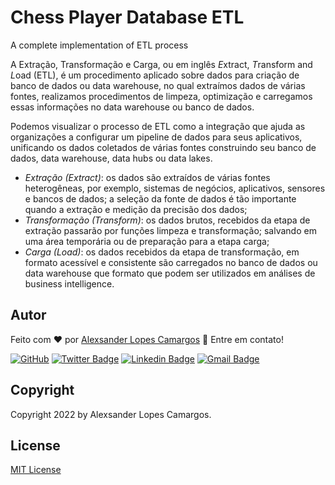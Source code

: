 # Chess Player Database ETL

A complete implementation of ETL process

A Extração, Transformação e Carga, ou em inglês *E*xtract, *T*ransform and *L*oad (ETL), é um procedimento aplicado sobre dados para criação de banco de dados ou data warehouse, no qual extraímos dados de várias fontes, realizamos procedimentos de limpeza, optimização e carregamos essas informações no data warehouse ou banco de dados.

Podemos visualizar o processo de ETL como a integração que ajuda as organizações a configurar um pipeline de dados para seus aplicativos, unificando os dados coletados de várias fontes construindo seu banco de dados, data warehouse, data hubs ou data lakes.

- *Extração (Extract)*: os dados são extraídos de várias fontes heterogêneas, por exemplo, sistemas de negócios, aplicativos, sensores e bancos de dados; a seleção da fonte de dados é tão importante quando a extração e medição da precisão dos dados;
- *Transformação (Transform)*: os dados brutos, recebidos da etapa de extração passarão por funções limpeza e transformação; salvando em uma área temporária ou de preparação para a etapa carga;
- *Carga (Load)*: os dados recebidos da etapa de transformação, em formato acessível e consistente são carregados no banco de dados ou data warehouse que formato que podem ser utilizados em análises de business intelligence.

## Autor

Feito com :heart: por [Alexsander Lopes Camargos](https://github.com/alexcamargos) :wave: Entre em contato!

[![GitHub](https://img.shields.io/badge/-AlexCamargos-1ca0f1?style=flat-square&labelColor=1ca0f1&logo=github&logoColor=white&link=https://github.com/alexcamargos)](https://github.com/alexcamargos)
[![Twitter Badge](https://img.shields.io/badge/-@alcamargos-1ca0f1?style=flat-square&labelColor=1ca0f1&logo=twitter&logoColor=white&link=https://twitter.com/alcamargos)](https://twitter.com/alcamargos)
[![Linkedin Badge](https://img.shields.io/badge/-alexcamargos-1ca0f1?style=flat-square&logo=Linkedin&logoColor=white&link=https://www.linkedin.com/in/alexcamargos/)](https://www.linkedin.com/in/alexcamargos/)
[![Gmail Badge](https://img.shields.io/badge/-alcamargos@vivaldi.net-1ca0f1?style=flat-square&labelColor=1ca0f1&logo=Gmail&logoColor=white&link=mailto:alcamargos@vivaldi.net)](mailto:alcamargos@vivaldi.net)

## Copyright

Copyright 2022 by Alexsander Lopes Camargos.

## License

[MIT License](LICENSE)
